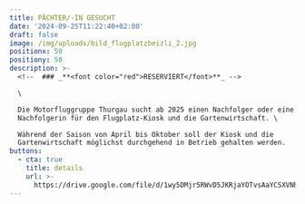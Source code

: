 ```yaml
---
title: PÄCHTER/-IN GESUCHT
date: '2024-09-25T11:22:40+02:00'
draft: false
image: /img/uploads/bild_flugplatzbeizli_2.jpg
positionx: 50
positiony: 50
description: >-
  <!--  ### _**<font color="red">RESERVIERT</font>**_ -->

  \

  Die Motorfluggruppe Thurgau sucht ab 2025 einen Nachfolger oder eine
  Nachfolgerin für den Flugplatz-Kiosk und die Gartenwirtschaft. \

  Während der Saison von April bis Oktober soll der Kiosk und die
  Gartenwirtschaft möglichst durchgehend in Betrieb gehalten werden.
buttons:
  - cta: true
    title: details
    url: >-
      https://drive.google.com/file/d/1wy5DMjr5RWvD5JKRjaYOTvsAaYCSXVNh/view?usp=sharing
---
```


